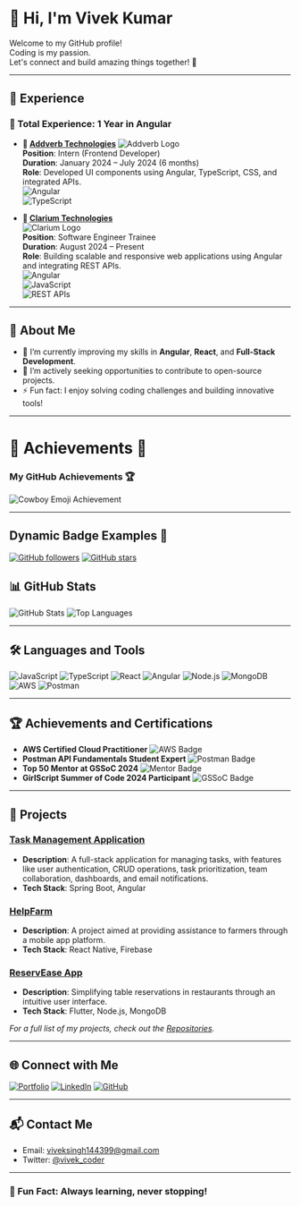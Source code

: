 # 👋 Hi, I'm Vivek Kumar  
Welcome to my GitHub profile!  
Coding is my passion.  
Let's connect and build amazing things together! 🚀  

---

## 💼 Experience  

### 🌟 Total Experience: **1 Year in Angular**  

- **🏢 [Addverb Technologies](https://www.addverb.com)** 
 ![Addverb Logo](https://upload.wikimedia.org/wikipedia/commons/thumb/5/5e/Addverb_Technologies_logo.svg/1280px-Addverb_Technologies_logo.svg.png)  
  **Position**: Intern (Frontend Developer)  
  **Duration**: January 2024 – July 2024 (6 months)  
  **Role**: Developed UI components using Angular, TypeScript, CSS, and integrated APIs.  
  ![Angular](https://img.shields.io/badge/-Angular-DD0031?style=flat-square&logo=angular&logoColor=white)  
  ![TypeScript](https://img.shields.io/badge/-TypeScript-007ACC?style=flat-square&logo=typescript&logoColor=white)

- **🏢 [Clarium Technologies](https://clarium.tech/)**  
  ![Clarium Logo](https://www.google.com/imgres?q=clarium%20tech%20private%20limited%20logo&imgurl=https%3A%2F%2Fmedia.licdn.com%2Fdms%2Fimage%2Fv2%2FD4E0BAQHXfhj2fZjLiQ%2Fcompany-logo_200_200%2Fcompany-logo_200_200%2F0%2F1689965351186%2Fclarium_managed_services_logo%3Fe%3D2147483647%26v%3Dbeta%26t%3Dimt7D_K5_8d5S2nmoYzSGpOR7owGd9gYPdcf6K3_058&imgrefurl=https%3A%2F%2Fin.linkedin.com%2Fcompany%2Fclarium-tech&docid=K4gUr9goQPam-M&tbnid=DNXGLocqOft1KM&vet=12ahUKEwi6sLjTmbeKAxX78DgGHWhHK84QM3oECBcQAA..i&w=200&h=200&hcb=2&ved=2ahUKEwi6sLjTmbeKAxX78DgGHWhHK84QM3oECBcQAA)  
  **Position**: Software Engineer Trainee  
  **Duration**: August 2024 – Present  
  **Role**: Building scalable and responsive web applications using Angular and integrating REST APIs.  
  ![Angular](https://img.shields.io/badge/-Angular-DD0031?style=flat-square&logo=angular&logoColor=white)  
  ![JavaScript](https://img.shields.io/badge/-JavaScript-F7DF1E?style=flat-square&logo=javascript&logoColor=black)  
  ![REST APIs](https://img.shields.io/badge/-REST%20APIs-000000?style=flat-square&logo=postman&logoColor=white)

---

## 🚀 About Me

- 🌱 I’m currently improving my skills in **Angular**, **React**, and **Full-Stack Development**.
- 💼 I’m actively seeking opportunities to contribute to open-source projects.
- ⚡ Fun fact: I enjoy solving coding challenges and building innovative tools!

---
# 🌟 Achievements 🌟

### My GitHub Achievements 🏆
![Cowboy Emoji Achievement](https://github.githubassets.com/images/icons/emoji/unicode/1f920.png?v8)  

---

## Dynamic Badge Examples 🚀
[![GitHub followers](https://img.shields.io/github/followers/vivekkumar854301?style=social)](https://github.com/vivekkumar854301)
[![GitHub stars](https://img.shields.io/github/stars/vivekkumar854301?style=social)](https://github.com/vivekkumar854301)


## 📊 GitHub Stats

![GitHub Stats](https://github-readme-stats.vercel.app/api?username=vivekkumar854301&show_icons=true&theme=radical)
![Top Languages](https://github-readme-stats.vercel.app/api/top-langs/?username=vivekkumar854301&layout=compact&theme=radical)

---

## 🛠️ Languages and Tools

![JavaScript](https://img.shields.io/badge/JavaScript-F7DF1E?style=for-the-badge&logo=javascript&logoColor=black)
![TypeScript](https://img.shields.io/badge/TypeScript-007ACC?style=for-the-badge&logo=typescript&logoColor=white)
![React](https://img.shields.io/badge/React-61DAFB?style=for-the-badge&logo=react&logoColor=black)
![Angular](https://img.shields.io/badge/Angular-DD0031?style=for-the-badge&logo=angular&logoColor=white)
![Node.js](https://img.shields.io/badge/Node.js-339933?style=for-the-badge&logo=node-dot-js&logoColor=white)
![MongoDB](https://img.shields.io/badge/MongoDB-47A248?style=for-the-badge&logo=mongodb&logoColor=white)
![AWS](https://img.shields.io/badge/AWS-232F3E?style=for-the-badge&logo=amazon-aws&logoColor=white)
![Postman](https://img.shields.io/badge/Postman-FF6C37?style=for-the-badge&logo=postman&logoColor=white)

---

## 🏆 Achievements and Certifications

- **AWS Certified Cloud Practitioner** ![AWS Badge](https://img.shields.io/badge/AWS-Certified-blue)
- **Postman API Fundamentals Student Expert** ![Postman Badge](https://img.shields.io/badge/Postman-Expert-orange)
- **Top 50 Mentor at GSSoC 2024** ![Mentor Badge](https://img.shields.io/badge/GSSoC-Mentor-blue)
- **GirlScript Summer of Code 2024 Participant** ![GSSoC Badge](https://img.shields.io/badge/GSSoC-Participant-green)

---

## 📂 Projects

### [Task Management Application](https://github.com/vivekkumar854301/task-management-app)
- **Description**: A full-stack application for managing tasks, with features like user authentication, CRUD operations, task prioritization, team collaboration, dashboards, and email notifications.
- **Tech Stack**: Spring Boot, Angular

### [HelpFarm](https://github.com/vivekkumar854301/helpfarm)
- **Description**: A project aimed at providing assistance to farmers through a mobile app platform.
- **Tech Stack**: React Native, Firebase

### [ReservEase App](https://github.com/vivekkumar854301/reservease)
- **Description**: Simplifying table reservations in restaurants through an intuitive user interface.
- **Tech Stack**: Flutter, Node.js, MongoDB

_For a full list of my projects, check out the [Repositories](https://github.com/vivekkumar854301?tab=repositories)._  

---

## 🌐 Connect with Me

[![Portfolio](https://img.shields.io/badge/Portfolio-visit-blue)](https://portfoliovivekkumar.netlify.app/)
[![LinkedIn](https://img.shields.io/badge/LinkedIn-Connect-blue)](https://www.linkedin.com/in/vivek-kumar-782317209/)
[![GitHub](https://img.shields.io/badge/GitHub-Follow-black)](https://github.com/vivekkumar854301)

---

## 📬 Contact Me

- Email: [viveksingh144399@gmail.com](mailto:viveksingh144399@gmail.com)
- Twitter: [@vivek_coder](https://twitter.com/vivek_coder)

---

### 🌟 Fun Fact: Always learning, never stopping!
